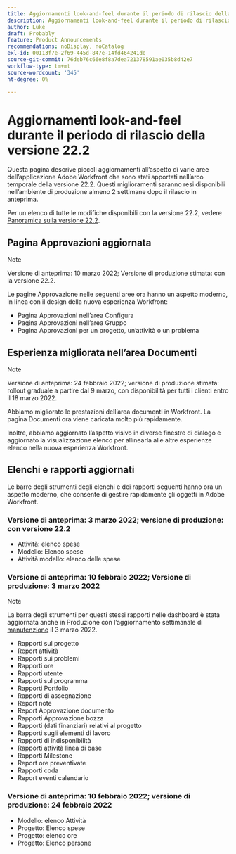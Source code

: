 ```yaml
---
title: Aggiornamenti look-and-feel durante il periodo di rilascio della versione 22.2
description: Aggiornamenti look-and-feel durante il periodo di rilascio della versione 22.2
author: Luke
draft: Probably
feature: Product Announcements
recommendations: noDisplay, noCatalog
exl-id: 00113f7e-2f69-445d-847e-14fd464241de
source-git-commit: 76deb76c66e8f8a7dea721378591ae035b8d42e7
workflow-type: tm+mt
source-wordcount: '345'
ht-degree: 0%

---
```


# Aggiornamenti look-and-feel durante il periodo di rilascio della versione 22.2

Questa pagina descrive piccoli aggiornamenti all’aspetto di varie aree dell’applicazione Adobe Workfront che sono stati apportati nell’arco temporale della versione 22.2. Questi miglioramenti saranno resi disponibili nell’ambiente di produzione almeno 2 settimane dopo il rilascio in anteprima.

Per un elenco di tutte le modifiche disponibili con la versione 22.2, vedere [Panoramica sulla versione 22.2](../../../product-announcements/product-releases/22.2-release-activity/22-2-release-overview.md).

## Pagina Approvazioni aggiornata

>[!NOTE]
>
>Versione di anteprima: 10 marzo 2022; Versione di produzione stimata: con la versione 22.2.

Le pagine Approvazione nelle seguenti aree ora hanno un aspetto moderno, in linea con il design della nuova esperienza Workfront:

* Pagina Approvazioni nell’area Configura
* Pagina Approvazioni nell’area Gruppo
* Pagina Approvazioni per un progetto, un’attività o un problema

## Esperienza migliorata nell’area Documenti

>[!NOTE]
>
>Versione di anteprima: 24 febbraio 2022; versione di produzione stimata: rollout graduale a partire dal 9 marzo, con disponibilità per tutti i clienti entro il 18 marzo 2022.

Abbiamo migliorato le prestazioni dell’area documenti in Workfront. La pagina Documenti ora viene caricata molto più rapidamente.

Inoltre, abbiamo aggiornato l’aspetto visivo in diverse finestre di dialogo e aggiornato la visualizzazione elenco per allinearla alle altre esperienze elenco nella nuova esperienza Workfront.

## Elenchi e rapporti aggiornati

Le barre degli strumenti degli elenchi e dei rapporti seguenti hanno ora un aspetto moderno, che consente di gestire rapidamente gli oggetti in Adobe Workfront.

### Versione di anteprima: 3 marzo 2022; versione di produzione: con versione 22.2

* Attività: elenco spese
* Modello: Elenco spese
* Attività modello: elenco delle spese

### Versione di anteprima: 10 febbraio 2022; Versione di produzione: 3 marzo 2022

>[!NOTE]
>
>La barra degli strumenti per questi stessi rapporti nelle dashboard è stata aggiornata anche in Produzione con l’aggiornamento settimanale di [manutenzione](https://experienceleague.adobe.com/docs/workfront-known-issues/releases/current-updates.html) il 3 marzo 2022.

* Rapporti sul progetto
* Report attività
* Rapporti sui problemi
* Rapporti ore
* Rapporti utente
* Rapporti sul programma
* Rapporti Portfolio
* Rapporti di assegnazione
* Report note
* Report Approvazione documento
* Rapporti Approvazione bozza
* Rapporti (dati finanziari) relativi al progetto
* Rapporti sugli elementi di lavoro
* Rapporti di indisponibilità
* Rapporti attività linea di base
* Rapporti Milestone
* Report ore preventivate
* Rapporti coda
* Report eventi calendario

### Versione di anteprima: 10 febbraio 2022; versione di produzione: 24 febbraio 2022

* Modello: elenco Attività
* Progetto: Elenco spese
* Progetto: elenco ore
* Progetto: Elenco persone

 
